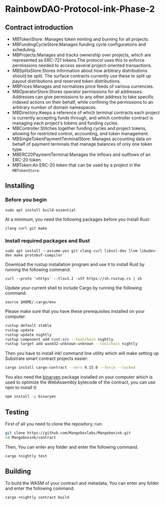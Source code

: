 # RainbowDAO-Protocol-ink-Phase-2
## Contract introduction
- MBTokenStore: Manages token minting and burning for all projects.
- MBFundingCycleStore:Manages funding cycle configurations and scheduling.
- MBProjects:Manages and tracks ownership over projects, which are represented as ERC-721 tokens.The protocol uses this to enforce permissions needed to access several project-oriented transactions.
- MBSplitsStore:Stores information about how arbitrary distributions should be split. The surface contracts currently use these to split up payout distributions and reserved token distributions.
- MBPrices:Manages and normalizes price feeds of various currencies.
- MBOperatorStore:Stores operator permissions for all addresses. Addresses can give permissions to any other address to take specific indexed actions on their behalf, while confining the permissions to an arbitrary number of domain namespaces.
- MBDirectory:Keeps a reference of which terminal contracts each project is currently accepting funds through, and which controller contract is managing each project's tokens and funding cycles.
- MBController:Stitches together funding cycles and project tokens, allowing for restricted control, accounting, and token management.
- MBSingleTokenPaymentTerminalStore: Manages accounting data on behalf of payment terminals that manage balances of only one token type.
- MBERC20PaymentTerminal:Manages the inflows and outflows of an ERC-20 token.
- MBToken:An ERC-20 token that can be used by a project in the `MBTokenStore`.




## Installing
### Before you begin
```
sudo apt install build-essential
```

At a minimum, you need the following packages before you install Rust:

```
clang curl git make
```
### Install required packages and Rust
```
sudo apt install --assume-yes git clang curl libssl-dev llvm libudev-dev make protobuf-compiler
```

Download the rustup installation program and use it to install Rust by running the following command:
```
curl --proto '=https' --tlsv1.2 -sSf https://sh.rustup.rs | sh
```
Update your current shell to include Cargo by running the following command:
```
source $HOME/.cargo/env
```
Please make sure that you have these prerequisites installed on your computer:

```bash
rustup default stable
rustup update
rustup update nightly
rustup component add rust-src --toolchain nightly
rustup target add wasm32-unknown-unknown --toolchain nightly
```

Then you have to install ink! command line utility which will make setting up Substrate smart contract projects easier:

```bash
cargo install cargo-contract --vers 0.15.0 --force --locked
```

You also need the [binaryen](https://github.com/WebAssembly/binaryen) package installed on your computer which is used to optimize the WebAssembly bytecode of the contract, you can use npm to install it:

```bash
npm install -g binaryen
```

## Testing

First of all you need to clone the repository, run:

```bash
git clone https://github.com/Mangoboxlabs/Mangoboxink.git
cd Mangoboxink/contract
```

Then, You can enter any folder and enter the following command.

```bash
cargo +nightly test
```

## Building

To build the WASM of your contract and metadata, You can enter any folder and enter the following command.
```bash
cargo +nightly contract build
```


